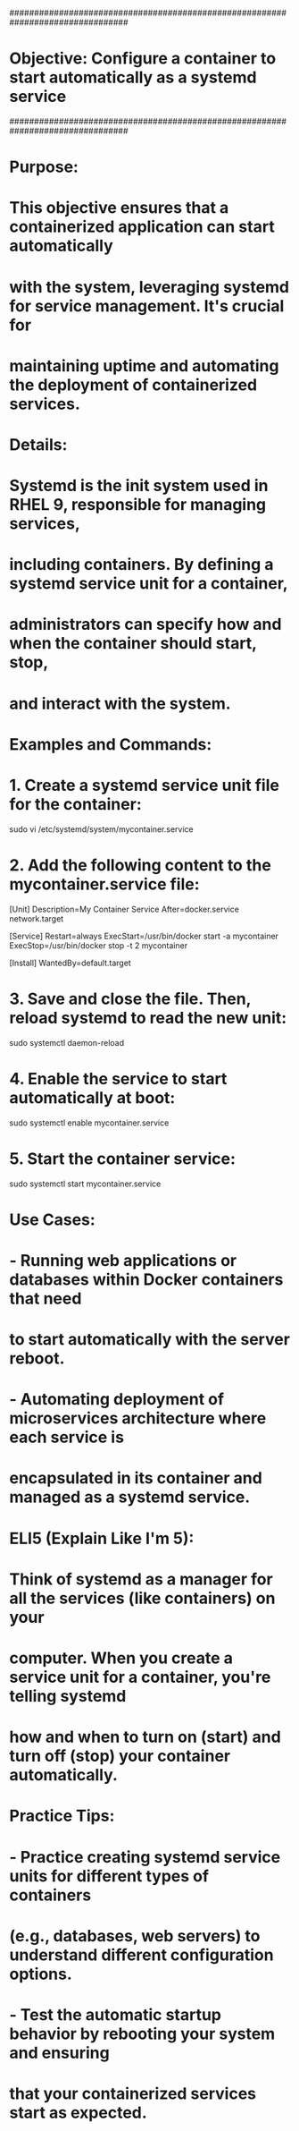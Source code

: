 ################################################################################
# Objective: Configure a container to start automatically as a systemd service #
################################################################################

# Purpose:
# This objective ensures that a containerized application can start automatically
# with the system, leveraging systemd for service management. It's crucial for
# maintaining uptime and automating the deployment of containerized services.

# Details:
# Systemd is the init system used in RHEL 9, responsible for managing services,
# including containers. By defining a systemd service unit for a container,
# administrators can specify how and when the container should start, stop,
# and interact with the system.

# Examples and Commands:
# 1. Create a systemd service unit file for the container:
sudo vi /etc/systemd/system/mycontainer.service

# 2. Add the following content to the mycontainer.service file:
[Unit]
Description=My Container Service
After=docker.service network.target

[Service]
Restart=always
ExecStart=/usr/bin/docker start -a mycontainer
ExecStop=/usr/bin/docker stop -t 2 mycontainer

[Install]
WantedBy=default.target

# 3. Save and close the file. Then, reload systemd to read the new unit:
sudo systemctl daemon-reload

# 4. Enable the service to start automatically at boot:
sudo systemctl enable mycontainer.service

# 5. Start the container service:
sudo systemctl start mycontainer.service

# Use Cases:
# - Running web applications or databases within Docker containers that need
#   to start automatically with the server reboot.
# - Automating deployment of microservices architecture where each service is
#   encapsulated in its container and managed as a systemd service.

# ELI5 (Explain Like I'm 5):
# Think of systemd as a manager for all the services (like containers) on your
# computer. When you create a service unit for a container, you're telling systemd
# how and when to turn on (start) and turn off (stop) your container automatically.

# Practice Tips:
# - Practice creating systemd service units for different types of containers
#   (e.g., databases, web servers) to understand different configuration options.
# - Test the automatic startup behavior by rebooting your system and ensuring
#   that your containerized services start as expected.

